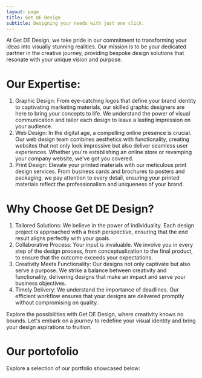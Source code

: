 ```yaml
---
layout: page
title: Get DE Design
subtitle: Designing your needs with just one click.
---
```


At Get DE Design, we take pride in our commitment to transforming your ideas into visually stunning realities. Our 
mission is to be your dedicated partner in the creative journey, providing bespoke design solutions that resonate with 
your unique vision and purpose.

# Our Expertise:
1. Graphic Design: From eye-catching logos that define your brand identity to captivating marketing materials, our 
skilled graphic designers are here to bring your concepts to life. We understand the power of visual communication and 
tailor each design to leave a lasting impression on your audience.
2. Web Design: In the digital age, a compelling online presence is crucial. Our web design team combines aesthetics with 
functionality, creating websites that not only look impressive but also deliver seamless user experiences. Whether 
you're establishing an online store or revamping your company website, we've got you covered.
3. Print Design: Elevate your printed materials with our meticulous print design services. From business cards and 
brochures to posters and packaging, we pay attention to every detail, ensuring your printed materials reflect the 
professionalism and uniqueness of your brand.

# Why Choose Get DE Design?
1. Tailored Solutions: We believe in the power of individuality. Each design project is approached with a fresh perspective, 
ensuring that the end result aligns perfectly with your goals.
2. Collaborative Process: Your input is invaluable. We involve you in every step of the design process, from conceptualization 
to the final product, to ensure that the outcome exceeds your expectations.
3. Creativity Meets Functionality: Our designs not only captivate but also serve a purpose. We strike a balance between 
creativity and functionality, delivering designs that make an impact and serve your business objectives.
4. Timely Delivery: We understand the importance of deadlines. Our efficient workflow ensures that your designs are 
delivered promptly without compromising on quality.

Explore the possibilities with Get DE Design, where creativity knows no bounds. Let's embark on a journey to redefine 
your visual identity and bring your design aspirations to fruition.

# Our portofolio

Explore a selection of our portfolio showcased below:

<div class="iframely-embed"><div class="iframely-responsive" style="padding-bottom: 75%; padding-top: 120px;">
<a href="https://dribbble.com/abelkristanto" data-iframely-url="//iframely.net/nf8Z72Q"></a></div></div>
<script async src="//iframely.net/embed.js"></script>